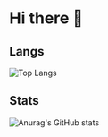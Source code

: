 # Hi there 👋
## Langs
![Top Langs](https://github-readme-stats.vercel.app/api/top-langs/?username=yuruyu6&layout=compact)
## Stats
![Anurag's GitHub stats](https://github-readme-stats.vercel.app/api?username=yuruyu6&show_icons=true&theme=radical&count_private=true&hide=stars,prs,issues,contribs&theme=radical)
